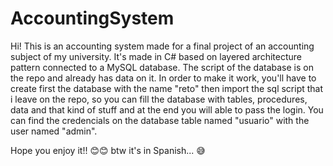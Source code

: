 # AccountingSystem
Hi! This is an accounting system made for a final project of an accounting subject of my university. It's made in C# based on 
layered architecture pattern connected to a MySQL database. The script of the database is on the repo and already has data on it. 
In order to make it work, you'll have to create first the database with the name "reto" then import the sql script that i leave on the repo,
so you can fill the database with tables, procedures, data and that kind of stuff and at the end you will able to pass the login. 
You can find the credencials on the database table named "usuario" with the user named "admin".

Hope you enjoy it!! 😊😊
btw it's in Spanish... 😅
